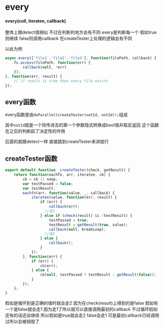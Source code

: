 # every

#### every(coll, iteratee, callback)

整体上跟detect很相似 不过在判断的地方会有不同 every是判断每一个 假如true则继续 false则调用callback 在createTester上处理的逻辑会有不同

以此为例

```javascript
async.every(['file1','file2','file3'], function(filePath, callback) {
    fs.access(filePath, function(err) {
        callback(null, !err)
    });
}, function(err, result) {
    // if result is true then every file exists
});
```

## every函数

every函数是由`doParallel(createTester(notId, notId));`组成

其中`notId`就是一个将传进去的第一个参数隐式转换成bool值并取反返回 这个函数在之后的判断起了决定性的作用

后面的就跟detect一样 直接跳到createTester来讲就行

## createTester函数

```javascript
export default function _createTester(check, getResult) {
    return function(eachfn, arr, iteratee, cb) {
        cb = cb || noop;
        var testPassed = false;
        var testResult;
        eachfn(arr, function(value, _, callback) {
            iteratee(value, function(err, result) {
                if (err) {
                    callback(err);
                  //走1
                } else if (check(result) && !testResult) {
                    testPassed = true;
                    testResult = getResult(true, value);
                    callback(null, breakLoop);
                  //走2
                } else {
                    callback();
                }
            });
        }, function(err) {
            if (err) {
                cb(err);
            } else {
                cb(null, testPassed ? testResult : getResult(false));
            }
        });
    };
}
```

假如是循环到是正确的值时就会走2 因为在check(result)上得到的是false 假如有一个是false就会走1 因为走1了所以就可以直接调用最初的callback 不过循环假如还有的话还会继续 所以假如是true就会走2 false会走1 可是最初callback已经调用过所以会被销毁了